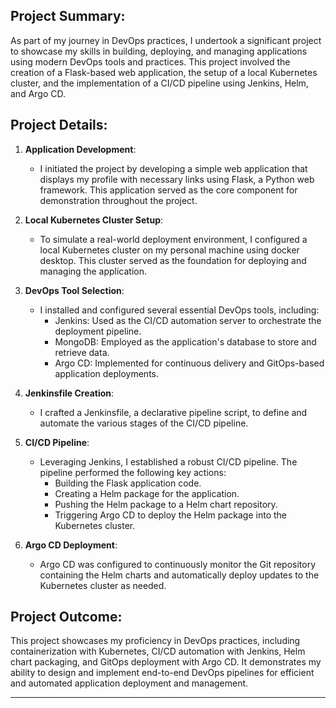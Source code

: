 Project Summary:
----------------

As part of my journey in DevOps practices, I undertook a significant project to showcase my skills in building, deploying, and managing applications using modern DevOps tools and practices. This project involved the creation of a Flask-based web application, the setup of a local Kubernetes cluster, and the implementation of a CI/CD pipeline using Jenkins, Helm, and Argo CD.

Project Details:
----------------

1. **Application Development**:
   - I initiated the project by developing a simple web application that displays my profile with necessary links using Flask, a Python web framework. This application served as the core component for demonstration throughout the project.

2. **Local Kubernetes Cluster Setup**:
   - To simulate a real-world deployment environment, I configured a local Kubernetes cluster on my personal machine using docker desktop. This cluster served as the foundation for deploying and managing the application.

3. **DevOps Tool Selection**:
   - I installed and configured several essential DevOps tools, including:
     - Jenkins: Used as the CI/CD automation server to orchestrate the deployment pipeline.
     - MongoDB: Employed as the application's database to store and retrieve data.
     - Argo CD: Implemented for continuous delivery and GitOps-based application deployments.

4. **Jenkinsfile Creation**:
   - I crafted a Jenkinsfile, a declarative pipeline script, to define and automate the various stages of the CI/CD pipeline.

5. **CI/CD Pipeline**:
   - Leveraging Jenkins, I established a robust CI/CD pipeline. The pipeline performed the following key actions:
     - Building the Flask application code.
     - Creating a Helm package for the application.
     - Pushing the Helm package to a Helm chart repository.
     - Triggering Argo CD to deploy the Helm package into the Kubernetes cluster.

6. **Argo CD Deployment**:
   - Argo CD was configured to continuously monitor the Git repository containing the Helm charts and automatically deploy updates to the Kubernetes cluster as needed.

Project Outcome:
----------------

This project showcases my proficiency in DevOps practices, including containerization with Kubernetes, CI/CD automation with Jenkins, Helm chart packaging, and GitOps deployment with Argo CD. It demonstrates my ability to design and implement end-to-end DevOps pipelines for efficient and automated application deployment and management.

---

